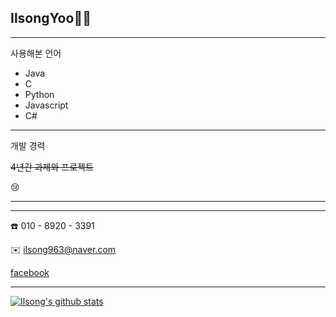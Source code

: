 ## IlsongYoo👨‍💻
---
사용해본 언어

- Java
- C
- Python
- Javascript
- C#

---

개발 경력 


~~4년간 과제와 프로젝트~~

:cry:


---



---



:phone: 010 - 8920 - 3391

:envelope: ilsong963@naver.com

[facebook](https://www.facebook.com/profile.php?id=100001592185339)



---
[![Ilsong's github stats](https://github-readme-stats.vercel.app/api?username=ilsong963)](https://github.com/anuraghazra/github-readme-stats)

